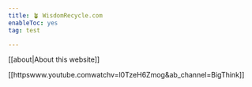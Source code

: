 ```yaml
---
title: 🪴 WisdomRecycle.com
enableToc: yes
tag: test

---
```



[[about|About this website]]

[[httpswww.youtube.comwatchv=l0TzeH6Zmog&ab_channel=BigThink]]

